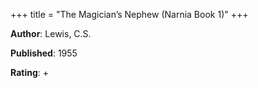 +++
title = "The Magician’s Nephew (Narnia Book 1)"
+++



**Author**: Lewis, C.S.

**Published**: 1955

**Rating**: +